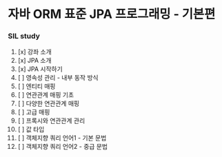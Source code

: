 # 자바 ORM 표준 JPA 프로그래밍 - 기본편

### SIL study

1. [x] 강좌 소개
2. [x] JPA 소개
3. [x] JPA 시작하기
4. [ ] 영속성 관리 - 내부 동작 방식
5. [ ] 엔티티 매핑
6. [ ] 연관관계 매핑 기초
7. [ ] 다양한 연관관계 매핑
8. [ ] 고급 매핑
9. [ ] 프록시와 연관관계 관리
10. [ ] 값 타입
11. [ ] 객체지향 쿼리 언어1 - 기본 문법
12. [ ] 객체지향 쿼리 언어2 - 중급 문법